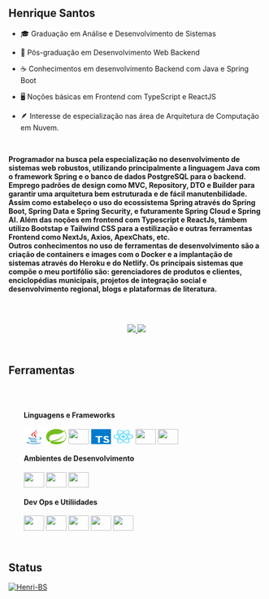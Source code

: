 ## Henrique Santos

- 🎓 Graduação em Análise e Desenvolvimento de Sistemas

- 📜 Pós-graduação em Desenvolvimento Web Backend

- ☕ Conhecimentos em desenvolvimento Backend com Java e Spring Boot

- 🖥️ Noções básicas em Frontend com TypeScript e ReactJS

- 🪶 Interesse de especialização nas área de Arquitetura de Computação em Nuvem.
<br/>

**Programador na busca pela especialização no desenvolvimento de sistemas web robustos, utilizando principalmente a linguagem Java com o framework Spring e o banco de dados PostgreSQL para o backend. 
Emprego padrões de design como MVC, Repository, DTO e Builder para garantir uma arquitetura bem estruturada e de fácil manutenbilidade. 
Assim como estabeleço o uso do ecossistema Spring através do Spring Boot, Spring Data e Spring Security, e futuramente Spring Cloud e Spring AI.
Além das noções em frontend com Typescript e ReactJs, támbem utilizo Bootstap e Tailwind CSS para a estilização e outras ferramentas Frontend como NextJs, Axios, ApexChats, etc.   
Outros conhecimentos no uso de ferramentas de desenvolvimento são a criação de containers e images com o Docker e a implantação de sistemas através do Heroku e do Netlify.
Os principais sistemas que compõe o meu portifólio são: gerenciadores de produtos e clientes, enciclopédias municipais, projetos de integração social e desenvolvimento regional, blogs e plataformas de literatura.**

<br/>

<div align="center" style="padding: 30px; display: inline_block"> 
  <a href = "mailto:hbsantos720@gmail.com"><img src="https://img.shields.io/badge/-Gmail-%23333?style=for-the-badge&logo=gmail&logoColor=white" target="_blank">
  </a>
  <a href="https://www.linkedin.com/in/henrique-b-santos-1758351a3/" target="_blank"><img src="https://img.shields.io/badge/-LinkedIn-%230077B5?style=for-the-badge&logo=linkedin&logoColor=white" target="_blank">
  </a>
</div>

## Ferramentas


<div style="padding: 30px; display: inline_block">
   <h4>Linguagens e Frameworks</h4>
  <img align="center" alt="" height="30" width="40" src="https://raw.githubusercontent.com/devicons/devicon/master/icons/java/java-original.svg"> 
  <img align="center" alt="" height="30" width="40" src="https://raw.githubusercontent.com/devicons/devicon/master/icons/spring/spring-original.svg">
  <img align="center" alt="" height="30" width="40" src="https://cdn.jsdelivr.net/gh/devicons/devicon/icons/postgresql/postgresql-original.svg" />
  <img align="center" alt="" height="30" width="40" src="https://raw.githubusercontent.com/devicons/devicon/master/icons/typescript/typescript-plain.svg">
  <img align="center" alt="" height="30" width="40" src="https://raw.githubusercontent.com/devicons/devicon/master/icons/react/react-original.svg">
  <img align="center" alt="" height="30" width="40" src="https://cdn.jsdelivr.net/gh/devicons/devicon/icons/bootstrap/bootstrap-original.svg" />
<img align="center" alt="" height="30" width="40" src="https://cdn.jsdelivr.net/gh/devicons/devicon/icons/tailwindcss/tailwindcss-original.svg" />

  <h4> Ambientes de Desenvolvimento </h4>
  <img align="center" alt="" height="30" width="40" src="https://cdn.jsdelivr.net/gh/devicons/devicon/icons/intellij/intellij-original.svg" />
  <img align="center" alt="" height="30" width="40" src="https://cdn.jsdelivr.net/gh/devicons/devicon/icons/vscode/vscode-original.svg" />
  <img align="center" alt="" height="30" width="40" src="https://cdn.jsdelivr.net/gh/devicons/devicon/icons/eclipse/eclipse-original.svg" />

<h4>Dev Ops e Utiliidades</h4>
  <img align="center" alt="" height="30" width="40" src="https://cdn.jsdelivr.net/gh/devicons/devicon/icons/git/git-original.svg" />
  <img align="center" alt="" height="30" width="40" src="https://cdn.jsdelivr.net/gh/devicons/devicon/icons/github/github-original.svg" />
  <img align="center" alt="" height="30" width="40" src="https://cdn.jsdelivr.net/gh/devicons/devicon/icons/maven/maven-original.svg" />
  <img align="center" alt="" height="30" width="40" src="https://cdn.jsdelivr.net/gh/devicons/devicon/icons/docker/docker-original.svg" />
  <img align="center" alt="" height="30" width="40" src="https://cdn.jsdelivr.net/gh/devicons/devicon/icons/postman/postman-original.svg" />
  

  </div>

## Status

<div>

[![Henri-BS](https://github-readme-stats.vercel.app/api/top-langs/?username=Henri-BS&hide=html&layout=compact&theme=tokyonight)](https://github.com/anuraghazra/github-readme-stats)
    
 </div>
 
